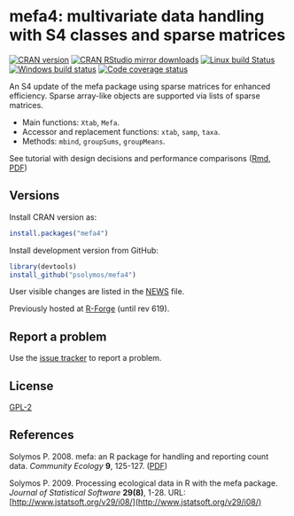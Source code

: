# mefa4: multivariate data handling with S4 classes and sparse matrices

[![CRAN version](http://www.r-pkg.org/badges/version/mefa4)](http://cran.rstudio.com/web/packages/mefa4/index.html)
[![CRAN RStudio mirror downloads](http://cranlogs.r-pkg.org/badges/grand-total/mefa4)](http://cran.rstudio.com/web/packages/mefa4/index.html)
[![Linux build Status](https://travis-ci.org/psolymos/mefa4.svg?branch=master)](https://travis-ci.org/psolymos/mefa4)
[![Windows build status](https://ci.appveyor.com/api/projects/status/1tc542dlqitdfkbo?svg=true)](https://ci.appveyor.com/project/psolymos/mefa4)
[![Code coverage status](https://codecov.io/gh/psolymos/mefa4/branch/master/graph/badge.svg)](https://codecov.io/gh/psolymos/mefa4)

An S4 update of the mefa package using sparse matrices for enhanced efficiency.
Sparse array-like objects are supported via lists of sparse matrices.

* Main functions: `Xtab`, `Mefa`.
* Accessor and replacement functions: `xtab`, `samp`, `taxa`.
* Methods: `mbind`, `groupSums`, `groupMeans`.

See tutorial with design decisions and performance comparisons ([Rmd](https://github.com/psolymos/mefa4/blob/master/extras/mefa4.Rmd), [PDF](https://github.com/psolymos/mefa4/raw/master/extras/mefa4.pdf))

## Versions

Install CRAN version as:

```R
install.packages("mefa4")
```

Install development version from GitHub:

```R
library(devtools)
install_github("psolymos/mefa4")
```

User visible changes are listed in the [NEWS](https://github.com/psolymos/mefa4/blob/master/NEWS.md) file.

Previously hosted at [R-Forge](https://r-forge.r-project.org/projects/mefa/) (until rev 619).

## Report a problem

Use the [issue tracker](https://github.com/psolymos/mefa4/issues)
to report a problem.

## License

[GPL-2](https://www.gnu.org/licenses/old-licenses/gpl-2.0.en.html)

## References

Solymos P. 2008. mefa: an R package for handling and reporting count data.
_Community Ecology_ **9**, 125-127. ([PDF](https://drive.google.com/file/d/0B-q59n6LIwYPdWVkWlQ1ZzFMS3c/view?usp=sharing))

Solymos P. 2009. Processing ecological data in R with the mefa package.
_Journal of Statistical Software_ **29(8)**, 1-28.
URL: [http://www.jstatsoft.org/v29/i08/](http://www.jstatsoft.org/v29/i08/)

